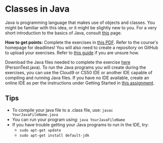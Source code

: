 # Classes in Java

Java is programming language that makes use of objects and classes. You might be familiar with this idea, or it might be slightly new to you. For a very short introduction to the basics of Java, consult [this](http://docs.oracle.com/javase/tutorial/java/concepts/index.html) page.

**How to get points:** Complete the exercises in [this PDF](http://www.davin.50webs.com/research/1999/egs/q2.pdf). Refer to the course's homepage for deadlines! You will also need to create a repository on GitHub to upload your exercises. Refer to [this guide](http://apps.mprog.nl/guides/creating-your-exercise-repository) if you are unsure how. 

Download the Java files needed to complete the exercise [here](http://www.davin.50webs.com/research/1999/tsj4cp.html) (PersonTest.java). To run the Java programs you will create during the exercises, you can use the Cloud9 or CS50 IDE or another IDE capable of compiling and running Java files. If you have no IDE available, create an online IDE as per the instructions under Getting Started in [this assignment](https://cs50x.mprog.nl/psets/c).


## Tips

- To compile your java file to a .class file, use: `javac YourJavaFileName.java`
- You can run your program using: `java YourJavaFileName`
- If you have trouble getting your Java programs to run in the IDE, try:
	- `sudo apt-get update`
	- `sudo apt-get install default-jdk`
